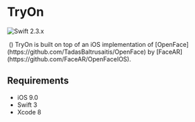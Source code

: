 # TryOn

![Swift 2.3.x](https://img.shields.io/badge/Swift-3.0-orange.svg)

<img src="https://github.com/ChrisDunaetz/TryOn-OpenFace/blob/master/imgs/logo_with_reflection.png" alt="" />
()
TryOn is built on top of an iOS implementation of [OpenFace](https://github.com/TadasBaltrusaitis/OpenFace) by [FaceAR](https://github.com/FaceAR/OpenFaceIOS).

## Requirements

* iOS 9.0
* Swift 3
* Xcode 8

